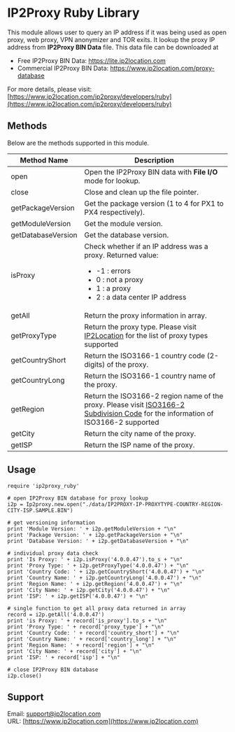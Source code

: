 # IP2Proxy Ruby Library

This module allows user to query an IP address if it was being used as open proxy, web proxy, VPN anonymizer and TOR exits. It lookup the proxy IP address from **IP2Proxy BIN Data** file. This data file can be downloaded at

* Free IP2Proxy BIN Data: https://lite.ip2location.com
* Commercial IP2Proxy BIN Data: https://www.ip2location.com/proxy-database


For more details, please visit:
[https://www.ip2location.com/ip2proxy/developers/ruby](https://www.ip2location.com/ip2proxy/developers/ruby)

## Methods

Below are the methods supported in this module.

|Method Name|Description|
|---|---|
|open|Open the IP2Proxy BIN data with **File I/O** mode for lookup.|
|close|Close and clean up the file pointer.|
|getPackageVersion|Get the package version (1 to 4 for PX1 to PX4 respectively).|
|getModuleVersion|Get the module version.|
|getDatabaseVersion|Get the database version.|
|isProxy|Check whether if an IP address was a proxy. Returned value:<ul><li>-1 : errors</li><li>0 : not a proxy</li><li>1 : a proxy</li><li>2 : a data center IP address</li></ul>|
|getAll|Return the proxy information in array.|
|getProxyType|Return the proxy type. Please visit <a href="https://www.ip2location.com/databases/px4-ip-proxytype-country-region-city-isp" target="_blank">IP2Location</a> for the list of proxy types supported|
|getCountryShort|Return the ISO3166-1 country code (2-digits) of the proxy.|
|getCountryLong|Return the ISO3166-1 country name of the proxy.|
|getRegion|Return the ISO3166-2 region name of the proxy. Please visit <a href="https://www.ip2location.com/free/iso3166-2" target="_blank">ISO3166-2 Subdivision Code</a> for the information of ISO3166-2 supported|
|getCity|Return the city name of the proxy.|
|getISP|Return the ISP name of the proxy.|

## Usage

```
require 'ip2proxy_ruby'

# open IP2Proxy BIN database for proxy lookup
i2p = Ip2proxy.new.open("./data/IP2PROXY-IP-PROXYTYPE-COUNTRY-REGION-CITY-ISP.SAMPLE.BIN")

# get versioning information
print 'Module Version: ' + i2p.getModuleVersion + "\n"
print 'Package Version: ' + i2p.getPackageVersion + "\n"
print 'Database Version: ' + i2p.getDatabaseVersion + "\n"

# individual proxy data check
print 'Is Proxy: ' + i2p.isProxy('4.0.0.47').to_s + "\n"
print 'Proxy Type: ' + i2p.getProxyType('4.0.0.47') + "\n"
print 'Country Code: ' + i2p.getCountryShort('4.0.0.47') + "\n"
print 'Country Name: ' + i2p.getCountryLong('4.0.0.47') + "\n"
print 'Region Name: ' + i2p.getRegion('4.0.0.47') + "\n"
print 'City Name: ' + i2p.getCity('4.0.0.47') + "\n"
print 'ISP: ' + i2p.getISP('4.0.0.47') + "\n"

# single function to get all proxy data returned in array
record = i2p.getAll('4.0.0.47')
print 'is Proxy: ' + record['is_proxy'].to_s + "\n"
print 'Proxy Type: ' + record['proxy_type'] + "\n"
print 'Country Code: ' + record['country_short'] + "\n"
print 'Country Name: ' + record['country_long'] + "\n"
print 'Region Name: ' + record['region'] + "\n"
print 'City Name: ' + record['city'] + "\n"
print 'ISP: ' + record['isp'] + "\n"

# close IP2Proxy BIN database
i2p.close()
```

## Support

Email: support@ip2location.com  
URL: [https://www.ip2location.com](https://www.ip2location.com)
